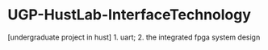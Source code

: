 # UGP-HustLab-InterfaceTechnology
[undergraduate project in hust] 1. uart; 2. the integrated fpga system design
